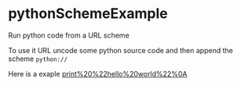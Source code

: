pythonSchemeExample
===================

Run python code from a URL scheme

To use it URL uncode some python source code and then append the scheme `python://` 

Here is a exaple <a href="python://print%20%22hello%20world%22%0A">print%20%22hello%20world%22%0A</a> 
